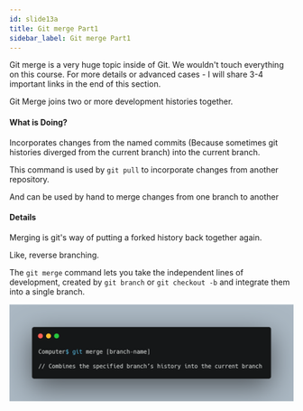 ```yaml
---
id: slide13a
title: Git merge Part1
sidebar_label: Git merge Part1
---
```



Git merge is a very huge topic inside of Git.
We wouldn't touch everything on this course.
For more details or advanced cases - I will share 3-4 important links in the end of this section.

Git Merge joins two or more development histories together.







#### What is Doing?

Incorporates changes from the named commits
(Because sometimes git histories diverged from the current branch) into the current branch.

This command is used by `git pull` to incorporate changes from another repository.

And can be used by hand to merge changes from one branch to another

#### Details

Merging is git's way of putting a forked history back together again.

Like, reverse branching.

The `git merge` command lets you take the independent lines of development, created by `git branch` or `git checkout -b` and integrate them into a single branch.

![xxx](https://raw.githubusercontent.com/ChickenKyiv/awesome-git-article/master/img/carbon/c-carbon7.png)
